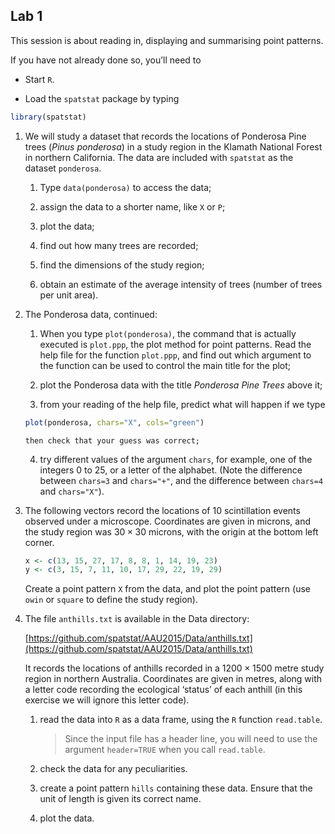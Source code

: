 ## Lab 1

This session is about reading in, displaying and summarising point patterns.

If you have not already done so, you’ll need to

-   Start `R`.

-   Load the `spatstat` package by typing
```r
library(spatstat)
```

1.  We will study a dataset that records the locations of Ponderosa Pine
    trees (*Pinus ponderosa*) in a study region in the
    Klamath National Forest in northern California. The data are
    included with `spatstat` as the dataset
    `ponderosa`.

    1.  Type `data(ponderosa)` to access the data;

    2.  assign the data to a shorter name, like `X` or
        `P`;

    3.  plot the data;

    4.  find out how many trees are recorded;

    5.  find the dimensions of the study region;

    6.  obtain an estimate of the average intensity of trees (number of
        trees per unit area).

2.  The Ponderosa data, continued:

    1.  When you type `plot(ponderosa)`, the command that is
        actually executed is `plot.ppp`, the plot method for
        point patterns. Read the help file for the function
        `plot.ppp`, and find out which argument to the
        function can be used to control the main title for the plot;

    2.  plot the Ponderosa data with the title *Ponderosa Pine
        Trees* above it;

    3.  from your reading of the help file, predict what will happen if
        we type
	 ```r
 	 plot(ponderosa, chars="X", cols="green")
	 ```
        then check that your guess was correct;

    4.  try different values of the argument `chars`, for
        example, one of the integers $0$ to $25$, or a letter of the
        alphabet. (Note the difference between `chars=3` and
        `chars="+"`, and the difference between `chars=4` and
        `chars="X"`).

3.  The following vectors record the locations of 10 scintillation events
    observed under a microscope. Coordinates are given in microns, and
    the study region was $30 \times 30$ microns, with the origin at the
    bottom left corner.
    ```r
    x <- c(13, 15, 27, 17, 8, 8, 1, 14, 19, 23)
    y <- c(3, 15, 7, 11, 10, 17, 29, 22, 19, 29)
    ```
    Create a point pattern `X` from the data,
    and plot the point pattern (use `owin` or `square` to define the study region).

4.  The file `anthills.txt` is available in the Data directory:

    [https://github.com/spatstat/AAU2015/Data/anthills.txt](https://github.com/spatstat/AAU2015/Data/anthills.txt)

    It records the locations of anthills recorded in a
    $1200 \times 1500$ metre study region in northern Australia.
    Coordinates are given in metres, along with a letter code recording
    the ecological ‘status’ of each anthill (in this exercise we will ignore this letter code).

    1.  read the data into `R` as a data frame, using the
        `R` function `read.table`.

        > Since the input file has a header line, you will need to use
        > the argument `header=TRUE` when you call
        > `read.table`.

    2.  check the data for any peculiarities.

    3.  create a point pattern `hills` containing these data.
        Ensure that the unit of length is given its correct name.

    4.  plot the data.
